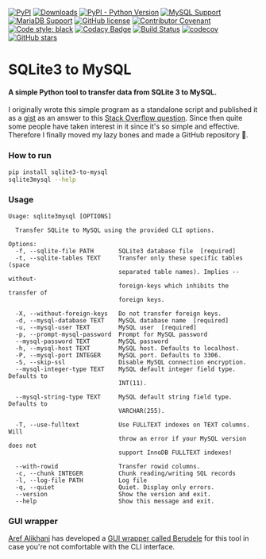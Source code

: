 [![PyPI](https://img.shields.io/pypi/v/sqlite3-to-mysql)](https://pypi.org/project/sqlite3-to-mysql/)
[![Downloads](https://pepy.tech/badge/sqlite3-to-mysql)](https://pepy.tech/project/sqlite3-to-mysql)
[![PyPI - Python Version](https://img.shields.io/pypi/pyversions/sqlite3-to-mysql)](https://pypi.org/project/sqlite3-to-mysql/)
[![MySQL Support](https://img.shields.io/static/v1?label=MySQL&message=5.5+|+5.6+|+5.7+|+8.0&color=2b5d80)](https://img.shields.io/static/v1?label=MySQL&message=5.6+|+5.7+|+8.0&color=2b5d80)
[![MariaDB Support](https://img.shields.io/static/v1?label=MariaDB&message=5.5+|+10.0+|+10.1+|+10.2+|+10.3+|+10.4+|+10.5&color=C0765A)](https://img.shields.io/static/v1?label=MariaDB&message=10.0+|+10.1+|+10.2+|+10.3+|+10.4+|+10.5&color=C0765A)
[![GitHub license](https://img.shields.io/github/license/techouse/sqlite3-to-mysql)](https://github.com/techouse/sqlite3-to-mysql/blob/master/LICENSE)
[![Contributor Covenant](https://img.shields.io/badge/Contributor%20Covenant-2.0-4baaaa.svg)](CODE-OF-CONDUCT.md)
[![Code style: black](https://img.shields.io/badge/code%20style-black-000000.svg)](https://github.com/ambv/black)
[![Codacy Badge](https://api.codacy.com/project/badge/Grade/d33b59d35b924711aae9418741a923ae)](https://www.codacy.com/manual/techouse/sqlite3-to-mysql?utm_source=github.com&amp;utm_medium=referral&amp;utm_content=techouse/sqlite3-to-mysql&amp;utm_campaign=Badge_Grade)
[![Build Status](https://github.com/techouse/sqlite3-to-mysql/workflows/Test/badge.svg)](https://github.com/techouse/sqlite3-to-mysql/actions?query=workflow%3ATest)
[![codecov](https://codecov.io/gh/techouse/sqlite3-to-mysql/branch/master/graph/badge.svg)](https://codecov.io/gh/techouse/sqlite3-to-mysql)
[![GitHub stars](https://img.shields.io/github/stars/techouse/sqlite3-to-mysql.svg?style=social&label=Star&maxAge=2592000)](https://github.com/techouse/sqlite3-to-mysql/stargazers)


# SQLite3 to MySQL

#### A simple Python tool to transfer data from SQLite 3 to MySQL.

I originally wrote this simple program as a standalone script and published it
as a [gist](https://gist.github.com/techouse/4deb94eee58a02d104c6) as an answer
to this [Stack Overflow question](https://stackoverflow.com/questions/18671/quick-easy-way-to-migrate-sqlite3-to-mysql/32243979#32243979).
Since then quite some people have taken interest in it since it's so simple and
effective. Therefore I finally moved my lazy bones and made a GitHub repository :octopus:.

### How to run

```bash
pip install sqlite3-to-mysql
sqlite3mysql --help
```

### Usage
```
Usage: sqlite3mysql [OPTIONS]

  Transfer SQLite to MySQL using the provided CLI options.

Options:
  -f, --sqlite-file PATH       SQLite3 database file  [required]
  -t, --sqlite-tables TEXT     Transfer only these specific tables (space
                               separated table names). Implies --without-
                               foreign-keys which inhibits the transfer of
                               foreign keys.

  -X, --without-foreign-keys   Do not transfer foreign keys.
  -d, --mysql-database TEXT    MySQL database name  [required]
  -u, --mysql-user TEXT        MySQL user  [required]
  -p, --prompt-mysql-password  Prompt for MySQL password
  --mysql-password TEXT        MySQL password
  -h, --mysql-host TEXT        MySQL host. Defaults to localhost.
  -P, --mysql-port INTEGER     MySQL port. Defaults to 3306.
  -S, --skip-ssl               Disable MySQL connection encryption.
  --mysql-integer-type TEXT    MySQL default integer field type. Defaults to
                               INT(11).

  --mysql-string-type TEXT     MySQL default string field type. Defaults to
                               VARCHAR(255).

  -T, --use-fulltext           Use FULLTEXT indexes on TEXT columns. Will
                               throw an error if your MySQL version does not
                               support InnoDB FULLTEXT indexes!

  --with-rowid                 Transfer rowid columns.
  -c, --chunk INTEGER          Chunk reading/writing SQL records
  -l, --log-file PATH          Log file
  -q, --quiet                  Quiet. Display only errors.
  --version                    Show the version and exit.
  --help                       Show this message and exit.
```

### GUI wrapper

[Aref Alikhani](https://github.com/ArefDev) has developed a [GUI wrapper called Berudele](https://github.com/ArefDev/Berudele) for this tool in case you're not comfortable with the CLI interface.
